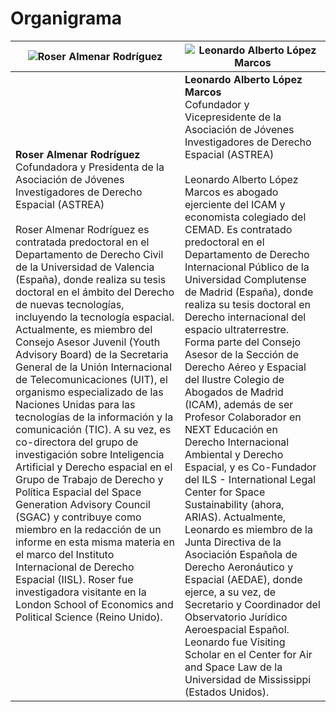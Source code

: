 # Organigrama

| ![Roser Almenar Rodríguez](https://github.com/user-attachments/assets/cb225823-9da5-4f72-aa26-9d2e219e7c64) | ![Leonardo Alberto López Marcos](https://github.com/user-attachments/assets/a80425e9-5e92-4cc2-abbf-ba3d0e85ca48) |
| ------------------------------------------------------------ | ------------------------------------------------------------- |
| **Roser Almenar Rodríguez** <br> Cofundadora y Presidenta de la Asociación de Jóvenes Investigadores de Derecho Espacial (ASTREA) <br><br> Roser Almenar Rodríguez es contratada predoctoral en el Departamento de Derecho Civil de la Universidad de Valencia (España), donde realiza su tesis doctoral en el ámbito del Derecho de nuevas tecnologías, incluyendo la tecnología espacial. Actualmente, es miembro del Consejo Asesor Juvenil (Youth Advisory Board) de la Secretaria General de la Unión Internacional de Telecomunicaciones (UIT), el organismo especializado de las Naciones Unidas para las tecnologías de la información y la comunicación (TIC). A su vez, es co-directora del grupo de investigación sobre Inteligencia Artificial y Derecho espacial en el Grupo de Trabajo de Derecho y Política Espacial del Space Generation Advisory Council (SGAC) y contribuye como miembro en la redacción de un informe en esta misma materia en el marco del Instituto Internacional de Derecho Espacial (IISL). Roser fue investigadora visitante en la London School of Economics and Political Science (Reino Unido). | **Leonardo Alberto López Marcos** <br> Cofundador y Vicepresidente de la Asociación de Jóvenes Investigadores de Derecho Espacial (ASTREA) <br><br> Leonardo Alberto López Marcos es abogado ejerciente del ICAM y economista colegiado del CEMAD. Es contratado predoctoral en el Departamento de Derecho Internacional Público de la Universidad Complutense de Madrid (España), donde realiza su tesis doctoral en Derecho internacional del espacio ultraterrestre. Forma parte del Consejo Asesor de la Sección de Derecho Aéreo y Espacial del Ilustre Colegio de Abogados de Madrid (ICAM), además de ser Profesor Colaborador en NEXT Educación en Derecho Internacional Ambiental y Derecho Espacial, y es Co-Fundador del ILS - International Legal Center for Space Sustainability (ahora, ARIAS). Actualmente, Leonardo es miembro de la Junta Directiva de la Asociación Española de Derecho Aeronáutico y Espacial (AEDAE), donde ejerce, a su vez, de Secretario y Coordinador del Observatorio Jurídico Aeroespacial Español. Leonardo fue Visiting Scholar en el Center for Air and Space Law de la Universidad de Mississippi (Estados Unidos). |
